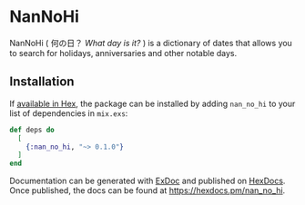 # NanNoHi

NanNoHi ( 何の日？ *What day is it?* ) is a dictionary of dates that allows you to search for holidays, anniversaries and other notable days.

## Installation

If [available in Hex](https://hex.pm/docs/publish), the package can be installed
by adding `nan_no_hi` to your list of dependencies in `mix.exs`:

```elixir
def deps do
  [
    {:nan_no_hi, "~> 0.1.0"}
  ]
end
```

Documentation can be generated with [ExDoc](https://github.com/elixir-lang/ex_doc)
and published on [HexDocs](https://hexdocs.pm). Once published, the docs can
be found at <https://hexdocs.pm/nan_no_hi>.

